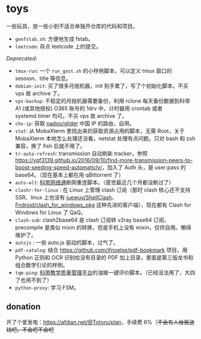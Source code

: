 # toys

一些玩具，放一些小到不适合单独开仓库的代码和项目。

- `genfstab.sh`: 方便地生成 fstab。
- `leetcode`: 存点 leetcode 上的提交。

_Deprecated_:

- `tmux-run`: 一个 `run_gost.sh` 的小样例脚本，可以定义 tmux 窗口的 session、title 等信息。
- `debian-init`: 买了很多月抛机器，init 到手累了，写了个初始化脚本。不买 vps 故 archive 了。
- `vps-backup`: 不稳定的月抛机器需要备份，利用 rclone 每天备份数据到科带 A1 (或其他授权) O365 账号的 1drv 中，计时器用 crontab 或者 systemd.timer 均可。不买 vps 故 archive 了。
- `chn-ip`: 获取 [nadoo/glider](https://github.com/nadoo/glider) 中国 IP 的路由，自用。
- `stat`: 从 MobaXterm 里找出来的获取资源占用的脚本，无需 Root，关于 MobaXterm 本地怎么处理还没看，netstat 处理有点问题。只对 bash 和 zsh 兼容，换了 fish 后就不用了。
- `tr-auto-refresh`: transmission 自动刷新 tracker，参照 <https://yqf3139.github.io/2016/09/10/find-more-transmission-peers-to-boost-seeding-speed-automaticly/>，加入了 Auth 头，是 user:pass 的 base64。（现在基本上都在用 qBittorrent 了）
- `auto-wlt`: [科带网络通](http://wlt.ustc.edu.cn/)断网重连脚本。（感觉最近几个月都没断过了）
- `clashr-for-linux` : 在 Linux 上管理 clash 订阅（那时 clash 核心还不支持 SSR、linux 上也没有 [juewuy/ShellClash](https://github.com/juewuy/ShellClash)、[Fndroid/clash_for_windows_pkg](https://github.com/Fndroid/clash_for_windows_pkg) 这种先进的客户端），现在都有 Clash for Windows for Linux 了 QaQ。
- `clash-sub`: clash2base64 是 clash 订阅转 v2ray base64 订阅，precompile 是类似 mixin 的转换，但是手机上没有 mixin，仅供自用。懒得维护了。
- `autojs` : 一些 auto.js 驱动的脚本，过气了。
- `pdf-catalog`: 结合 <https://github.com/ifnoelse/pdf-bookmark> 项目，用 Python 正则和 OCR 识别给没有目录的 PDF 加上目录，里面是第三版龙书和组合数学引论的样例。
- `tqm-ping`: [科带教学质量管理平台](https://tqm.ustc.edu.cn/)的油猴一键评价脚本。（已经没法用了，大四了也用不到了）
- `python-proxy`: 学习 FSM。

## donation

开了个爱发电：<https://afdian.net/@Totoro/plan>，手续费 6%（~~不会有人给我送钱吧，不会吧不会吧~~
